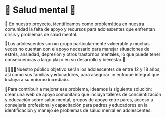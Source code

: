 # 🧠 Salud mental 🧠

📝 En nuestro proyecto, identificamos como problemática en nuestra comunidad la falta de apoyo y recursos para adolescentes que enfrentan crisis y problemas de salud mental.

👀Los adolescentes son un grupo particularmente vulnerable y muchas veces no cuentan con el apoyo necesario para manejar situaciones de estrés, ansiedad, depresión y otros trastornos mentales, lo que puede tener consecuencias a largo plazo en su desarrollo y bienestar.👀

👩‍🦰🧑‍🦰Nuestro público objetivo serán los adolescentes de entre 12 y 18 años, así como sus familias y educadores, para asegurar un enfoque integral que incluya a su entorno inmediato.

📲Para contribuir a mejorar ese problema, ideamos la siguiente solución: crear una web de apoyo comunitario que incluya talleres de concientización y educación sobre salud mental, grupos de apoyo entre pares, acceso a consejería profesional y capacitación para padres y educadores en la identificación y manejo de problemas de salud mental en adolescentes.
